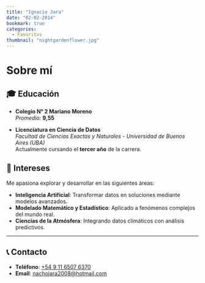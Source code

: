 ```yaml
---
title: "Ignacio Jara"
date: "02-02-2014"
bookmark: true
categories:
  - Favoritos
thumbnail: "nightgardenflower.jpg"
---
```


# Sobre mí

## 🎓 Educación
- **Colegio N° 2 Mariano Moreno**  
  _Promedio:_ **9,55**  

- **Licenciatura en Ciencia de Datos**  
  _Facultad de Ciencias Exactas y Naturales - Universidad de Buenos Aires (UBA)_  
  Actualmente cursando el **tercer año** de la carrera.

## 🌟 Intereses
Me apasiona explorar y desarrollar en las siguientes áreas:  
- **Inteligencia Artificial**: Transformar datos en soluciones mediante modelos avanzados.  
- **Modelado Matemático y Estadístico**: Aplicado a fenómenos complejos del mundo real.  
- **Ciencias de la Atmósfera**: Integrando datos climáticos con análisis predictivos.

---

## 📞 Contacto
- **Teléfono**: [+54 9 11 6507 6370](tel:+5491165076370)  
- **Email**: [nachojara2008@hotmail.com](mailto:nachojara2008@hotmail.com)

